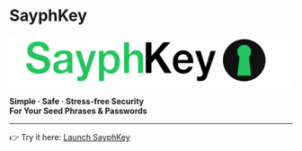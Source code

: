 # SayphKey  

![SayphKey Logo](./sayphkey-logo.svg)

**Simple · Safe · Stress-free Security  
For Your Seed Phrases & Passwords**

---

👉 Try it here: [Launch SayphKey](https://drdanfab.github.io/sayphkey/)



